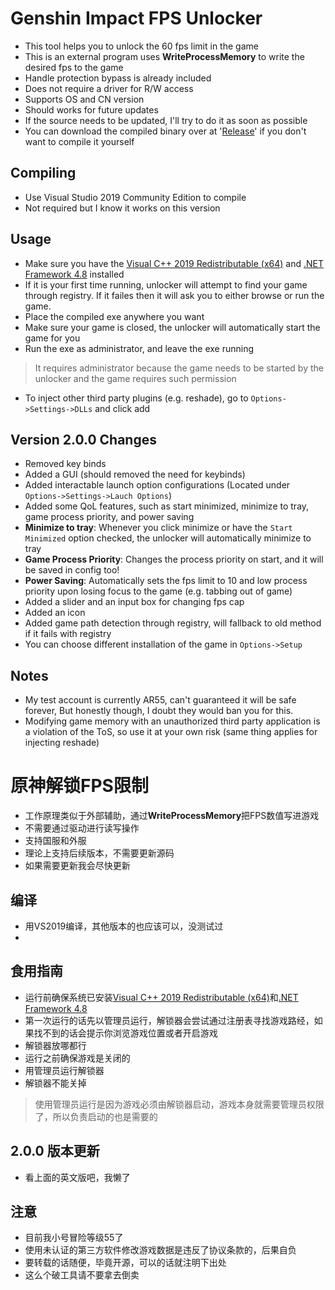 # Genshin Impact FPS Unlocker
- This tool helps you to unlock the 60 fps limit in the game
- This is an external program uses **WriteProcessMemory** to write the desired fps to  the game
- Handle protection bypass is already included
- Does not require a driver for R/W access
- Supports OS and CN version
- Should works for future updates
- If the source needs to be updated, I'll try to do it as soon as possible
- You can download the compiled binary over at '[Release](https://github.com/34736384/genshin-fps-unlock/releases)' if you don't want to compile it yourself
 
## Compiling
 - Use  Visual Studio 2019 Community Edition to compile
 - Not required but I know it works on this version

## Usage
- Make sure you have the [Visual C++ 2019 Redistributable (x64)](https://aka.ms/vs/16/release/vc_redist.x64.exe) and [.NET Framework 4.8](https://dotnet.microsoft.com/en-us/download/dotnet-framework/net48) installed
- If it is your first time running, unlocker will attempt to find your game through registry. If it failes then it will ask you to either browse or run the game.
- Place the compiled exe anywhere you want
- Make sure your game is closed, the unlocker will automatically start the game for you
- Run the exe as administrator, and leave the exe running
> It requires administrator because the game needs to be started by the unlocker and the game requires such permission
- To inject other third party plugins (e.g. reshade), go to `Options->Settings->DLLs` and click add

## Version 2.0.0 Changes
- Removed key binds
- Added a GUI (should removed the need for keybinds)
- Added interactable launch option configurations (Located under `Options->Settings->Lauch Options`) 
- Added some QoL features, such as start minimized, minimize to tray, game process priority, and power saving
- **Minimize to tray**: Whenever you click minimize or have the `Start Minimized` option checked, the unlocker will automatically minimize to tray
- **Game Process Priority**: Changes the process priority on start, and it will be saved in config too!
- **Power Saving**: Automatically sets the fps limit to 10 and low process priority upon losing focus to the game (e.g. tabbing out of game)
- Added a slider and an input box for changing fps cap
- Added an icon
- Added game path detection through registry, will fallback to old method if it fails with registry
- You can choose different installation of the game in `Options->Setup`

## Notes
- My test account is currently AR55, can't guaranteed it will be safe forever, But honestly though, I doubt they would ban you for this.
- Modifying game memory with an unauthorized third party application is a violation of the ToS, so use it at your own risk (same thing applies for injecting reshade)

# 原神解锁FPS限制
- 工作原理类似于外部辅助，通过**WriteProcessMemory**把FPS数值写进游戏
- 不需要通过驱动进行读写操作
- 支持国服和外服
- 理论上支持后续版本，不需要更新源码
- 如果需要更新我会尽快更新

## 编译
 - 用VS2019编译，其他版本的也应该可以，没测试过
 - 
## 食用指南
- 运行前确保系统已安装[Visual C++ 2019 Redistributable (x64)](https://aka.ms/vs/16/release/vc_redist.x64.exe)和[.NET Framework 4.8](https://dotnet.microsoft.com/en-us/download/dotnet-framework/net48)
- 第一次运行的话先以管理员运行，解锁器会尝试通过注册表寻找游戏路经，如果找不到的话会提示你浏览游戏位置或者开启游戏
- 解锁器放哪都行
- 运行之前确保游戏是关闭的
- 用管理员运行解锁器
- 解锁器不能关掉
> 使用管理员运行是因为游戏必须由解锁器启动，游戏本身就需要管理员权限了，所以负责启动的也是需要的

## 2.0.0 版本更新
- 看上面的英文版吧，我懒了

## 注意
- 目前我小号冒险等级55了
- 使用未认证的第三方软件修改游戏数据是违反了协议条款的，后果自负
- 要转载的话随便，毕竟开源，可以的话就注明下出处
- 这么个破工具请不要拿去倒卖